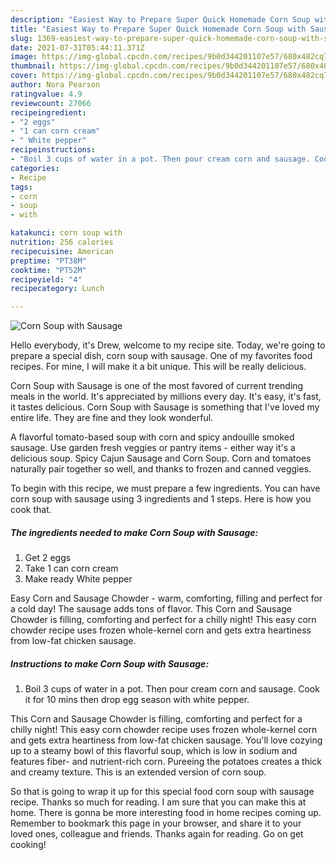 ```yaml
---
description: "Easiest Way to Prepare Super Quick Homemade Corn Soup with Sausage"
title: "Easiest Way to Prepare Super Quick Homemade Corn Soup with Sausage"
slug: 1369-easiest-way-to-prepare-super-quick-homemade-corn-soup-with-sausage
date: 2021-07-31T05:44:11.371Z
image: https://img-global.cpcdn.com/recipes/9b0d344201107e57/680x482cq70/corn-soup-with-sausage-recipe-main-photo.jpg
thumbnail: https://img-global.cpcdn.com/recipes/9b0d344201107e57/680x482cq70/corn-soup-with-sausage-recipe-main-photo.jpg
cover: https://img-global.cpcdn.com/recipes/9b0d344201107e57/680x482cq70/corn-soup-with-sausage-recipe-main-photo.jpg
author: Nora Pearson
ratingvalue: 4.9
reviewcount: 27066
recipeingredient:
- "2 eggs"
- "1 can corn cream"
- " White pepper"
recipeinstructions:
- "Boil 3 cups of water in a pot. Then pour cream corn and sausage. Cook it for 10 mins then drop egg season with white pepper."
categories:
- Recipe
tags:
- corn
- soup
- with

katakunci: corn soup with 
nutrition: 256 calories
recipecuisine: American
preptime: "PT38M"
cooktime: "PT52M"
recipeyield: "4"
recipecategory: Lunch

---
```



![Corn Soup with Sausage](https://img-global.cpcdn.com/recipes/9b0d344201107e57/680x482cq70/corn-soup-with-sausage-recipe-main-photo.jpg)

Hello everybody, it's Drew, welcome to my recipe site. Today, we're going to prepare a special dish, corn soup with sausage. One of my favorites food recipes. For mine, I will make it a bit unique. This will be really delicious.

Corn Soup with Sausage is one of the most favored of current trending meals in the world. It's appreciated by millions every day. It's easy, it's fast, it tastes delicious. Corn Soup with Sausage is something that I've loved my entire life. They are fine and they look wonderful.

A flavorful tomato-based soup with corn and spicy andouille smoked sausage. Use garden fresh veggies or pantry items - either way it&#39;s a delicious soup. Spicy Cajun Sausage and Corn Soup. Corn and tomatoes naturally pair together so well, and thanks to frozen and canned veggies.


To begin with this recipe, we must prepare a few ingredients. You can have corn soup with sausage using 3 ingredients and 1 steps. Here is how you cook that.

<!--inarticleads1-->

##### The ingredients needed to make Corn Soup with Sausage:

1. Get 2 eggs
1. Take 1 can corn cream
1. Make ready  White pepper


Easy Corn and Sausage Chowder - warm, comforting, filling and perfect for a cold day! The sausage adds tons of flavor. This Corn and Sausage Chowder is filling, comforting and perfect for a chilly night! This easy corn chowder recipe uses frozen whole-kernel corn and gets extra heartiness from low-fat chicken sausage. 

<!--inarticleads2-->

##### Instructions to make Corn Soup with Sausage:

1. Boil 3 cups of water in a pot. Then pour cream corn and sausage. Cook it for 10 mins then drop egg season with white pepper.


This Corn and Sausage Chowder is filling, comforting and perfect for a chilly night! This easy corn chowder recipe uses frozen whole-kernel corn and gets extra heartiness from low-fat chicken sausage. You&#39;ll love cozying up to a steamy bowl of this flavorful soup, which is low in sodium and features fiber- and nutrient-rich corn. Pureeing the potatoes creates a thick and creamy texture. This is an extended version of corn soup. 

So that is going to wrap it up for this special food corn soup with sausage recipe. Thanks so much for reading. I am sure that you can make this at home. There is gonna be more interesting food in home recipes coming up. Remember to bookmark this page in your browser, and share it to your loved ones, colleague and friends. Thanks again for reading. Go on get cooking!

